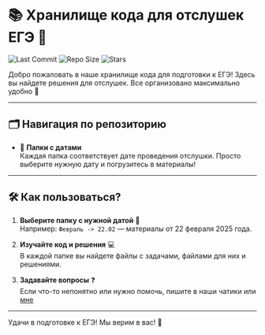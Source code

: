 # 📚 Хранилище кода для отслушек ЕГЭ 🚀

![Last Commit](https://img.shields.io/github/last-commit/Kamil116/Lessons)
![Repo Size](https://img.shields.io/github/repo-size/Kamil116/Lessons)
![Stars](https://img.shields.io/github/stars/Kamil116/Lessons?style=social)

Добро пожаловать в наше хранилище кода для подготовки к ЕГЭ! Здесь вы найдете решения для отслушек. Все организовано
максимально удобно 🎯

---

## 🗂️ Навигация по репозиторию

- 📁 **Папки с датами**  
  Каждая папка соответствует дате проведения отслушки. Просто выберите нужную дату и погрузитесь в материалы!

---

## 🛠️ Как пользоваться?

1. **Выберите папку с нужной датой** 📅  
   Например: `Февраль -> 22.02` — материалы от 22 февраля 2025 года.

2. **Изучайте код и решения** 💻  
   В каждой папке вы найдете файлы с задачами, файлами для них и решениями.

3. **Задавайте вопросы** ❓  
   Если что-то непонятно или нужно помочь, пишите в наши чатики или [мне](https://vk.com/suetolog9999)

---
Удачи в подготовке к ЕГЭ!
Мы верим в вас! 💫